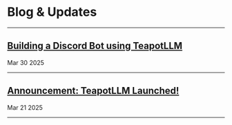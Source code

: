 # Blog & Updates


---
## [Building a Discord Bot using TeapotLLM](https://teapotai.com/blogs/teapotllm_discord_bot)
Mar 30 2025

---

## [Announcement: TeapotLLM Launched!](https://teapotai.com/blogs/teapotllm_release)
Mar 21 2025

---
